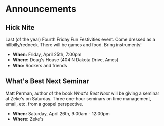 # Announcements

## Hick Nite
Last (of the year) Fourth Friday Fun Festivities event.
Come dressed as a hillbilly/redneck.  There will be games and food.  Bring instruments!

 - **When:** Friday, April 25th, 7:00pm
 - **Where:** Doug's House (404 N Dakota Drive, Ames)
 - **Who:** Rockers and friends

## What's Best Next Seminar
Matt Perman, author of the book *What's Best Next* will be giving a seminar at Zeke's on Saturday.  Three one-hour seminars on time management, email, etc. from a gospel perspective.

 - **When:** Saturday, April 26th, 9:00am - 12:00pm
 - **Where:** Zeke's


